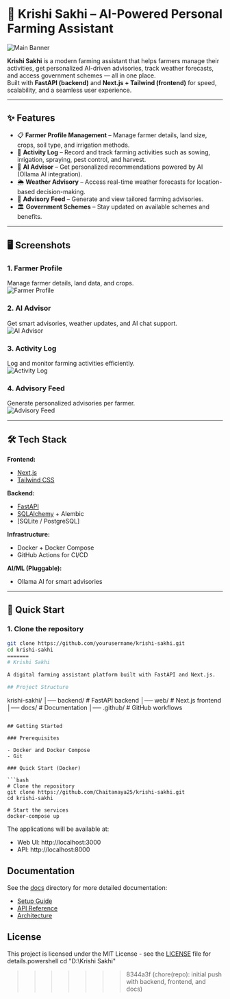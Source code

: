 
# 🌾 Krishi Sakhi – AI-Powered Personal Farming Assistant

![Main Banner](docs/images/MAIN_PIC.png)

**Krishi Sakhi** is a modern farming assistant that helps farmers manage their activities, get personalized AI-driven advisories, track weather forecasts, and access government schemes — all in one place.  
Built with **FastAPI (backend)** and **Next.js + Tailwind (frontend)** for speed, scalability, and a seamless user experience.  

---

## ✨ Features

- 📋 **Farmer Profile Management** – Manage farmer details, land size, crops, soil type, and irrigation methods.  
- 📑 **Activity Log** – Record and track farming activities such as sowing, irrigation, spraying, pest control, and harvest.  
- 🤖 **AI Advisor** – Get personalized recommendations powered by AI (Ollama AI integration).  
- 🌦 **Weather Advisory** – Access real-time weather forecasts for location-based decision-making.  
- 📢 **Advisory Feed** – Generate and view tailored farming advisories.  
- 🏛 **Government Schemes** – Stay updated on available schemes and benefits.  

---

## 🖥️ Screenshots

### 1. Farmer Profile  
Manage farmer details, land data, and crops.  
![Farmer Profile](docs/images/Home.jpeg)

### 2. AI Advisor  
Get smart advisories, weather updates, and AI chat support.  
![AI Advisor](docs/images/AI.jpeg)

### 3. Activity Log  
Log and monitor farming activities efficiently.  
![Activity Log](docs/images/Activitylog.jpeg)

### 4. Advisory Feed  
Generate personalized advisories per farmer.  
![Advisory Feed](docs/images/Advisory.jpeg)

---

## 🛠️ Tech Stack

**Frontend:**  
- [Next.js](https://nextjs.org/)  
- [Tailwind CSS](https://tailwindcss.com/)  

**Backend:**  
- [FastAPI](https://fastapi.tiangolo.com/)  
- [SQLAlchemy](https://www.sqlalchemy.org/) + Alembic  
- [SQLite / PostgreSQL]  

**Infrastructure:**  
- Docker + Docker Compose  
- GitHub Actions for CI/CD  

**AI/ML (Pluggable):**  
- Ollama AI for smart advisories  

---

## 🚀 Quick Start

### 1. Clone the repository
```bash
git clone https://github.com/yourusername/krishi-sakhi.git
cd krishi-sakhi
=======
# Krishi Sakhi

A digital farming assistant platform built with FastAPI and Next.js.

## Project Structure

```
krishi-sakhi/
│── backend/         # FastAPI backend
│── web/             # Next.js frontend
│── docs/            # Documentation
│── .github/         # GitHub workflows
```

## Getting Started

### Prerequisites

- Docker and Docker Compose
- Git

### Quick Start (Docker)

```bash
# Clone the repository
git clone https://github.com/Chaitanaya25/krishi-sakhi.git
cd krishi-sakhi

# Start the services
docker-compose up
```

The applications will be available at:
- Web UI: http://localhost:3000
- API: http://localhost:8000

## Documentation

See the [docs](./docs) directory for more detailed documentation:

- [Setup Guide](./docs/setup_guide.md)
- [API Reference](./docs/api_reference.md)
- [Architecture](./docs/architecture.png)

## License

This project is licensed under the MIT License - see the [LICENSE](LICENSE) file for details.powershell
cd "D:\Krishi Sakhi"
>>>>>>> 8344a3f (chore(repo): initial push with backend, frontend, and docs)
